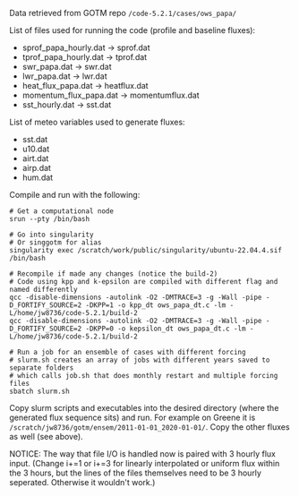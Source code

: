 Data retrieved from GOTM repo `/code-5.2.1/cases/ows_papa/`

List of files used for running the code (profile and baseline fluxes):
- sprof_papa_hourly.dat -> sprof.dat
- tprof_papa_hourly.dat -> tprof.dat
- swr_papa.dat -> swr.dat
- lwr_papa.dat -> lwr.dat
- heat_flux_papa.dat -> heatflux.dat
- momentum_flux_papa.dat -> momentumflux.dat
- sst_hourly.dat -> sst.dat

List of meteo variables used to generate fluxes:
- sst.dat
- u10.dat
- airt.dat
- airp.dat
- hum.dat

Compile and run with the following:

```
# Get a computational node
srun --pty /bin/bash

# Go into singularity
# Or singgotm for alias
singularity exec /scratch/work/public/singularity/ubuntu-22.04.4.sif /bin/bash

# Recompile if made any changes (notice the build-2)
# Code using kpp and k-epsilon are compiled with different flag and named differently
qcc -disable-dimensions -autolink -O2 -DMTRACE=3 -g -Wall -pipe -D_FORTIFY_SOURCE=2 -DKPP=1 -o kpp_dt ows_papa_dt.c -lm -L/home/jw8736/code-5.2.1/build-2
qcc -disable-dimensions -autolink -O2 -DMTRACE=3 -g -Wall -pipe -D_FORTIFY_SOURCE=2 -DKPP=0 -o kepsilon_dt ows_papa_dt.c -lm -L/home/jw8736/code-5.2.1/build-2

# Run a job for an ensemble of cases with different forcing
# slurm.sh creates an array of jobs with different years saved to separate folders
# which calls job.sh that does monthly restart and multiple forcing files 
sbatch slurm.sh 
```

Copy slurm scripts and executables into the desired directory (where the generated flux sequence sits) and run. For example on Greene it is `/scratch/jw8736/gotm/ensem/2011-01-01_2020-01-01/`. Copy the other fluxes as well (see above).

NOTICE: The way that file I/O is handled now is paired with 3 hourly flux input. (Change i+=1 or i+=3 for linearly interpolated or uniform flux within the 3 hours, but the lines of the files themselves need to be 3 hourly seperated. Otherwise it wouldn't work.)